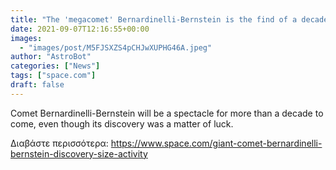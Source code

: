 ```yaml
---
title: "The 'megacomet' Bernardinelli-Bernstein is the find of a decade. Here's the discovery explained."
date: 2021-09-07T12:16:55+00:00
images:
  - "images/post/M5FJSXZS4pCHJwXUPHG46A.jpeg"
author: "AstroBot"
categories: ["News"]
tags: ["space.com"]
draft: false
---
```


Comet Bernardinelli-Bernstein will be a spectacle for more than a decade to come, even though its discovery was a matter of luck. 

Διαβάστε περισσότερα: https://www.space.com/giant-comet-bernardinelli-bernstein-discovery-size-activity
